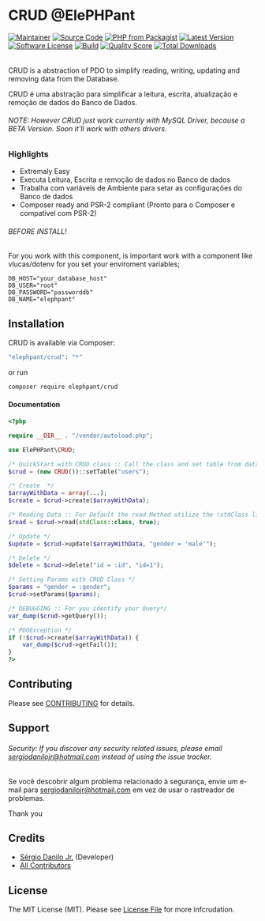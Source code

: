 # CRUD @ElePHPant

[![Maintainer](http://img.shields.io/badge/maintainer-@sergiodanilojr-blue.svg?style=flat-square)](https://twitter.com/sergiodanilojr)
[![Source Code](http://img.shields.io/badge/source-elephpant/crud-blue.svg?style=flat-square)](https://github.com/sergiodanilojr/crud)
[![PHP from Packagist](https://img.shields.io/packagist/php-v/elephpant/crud.svg?style=flat-square)](https://packagist.org/packages/elephpant/crud)
[![Latest Version](https://img.shields.io/github/release/elephpant/crud.svg?style=flat-square)](https://github.com/sergiodanilojr/crud/releases)
[![Software License](https://img.shields.io/badge/license-MIT-brightgreen.svg?style=flat-square)](LICENSE)
[![Build](https://img.shields.io/scrutinizer/build/g/sergiodanilojr/crud.svg?style=flat-square)](https://scrutinizer-ci.com/g/sergiodanilojr/crud)
[![Quality Score](https://img.shields.io/scrutinizer/g/sergiodanilojr/crud.svg?style=flat-square)](https://scrutinizer-ci.com/g/sergiodanilojr/crud)
[![Total Downloads](https://img.shields.io/packagist/dt/elephpant/crud.svg?style=flat-square)](https://packagist.org/packages/elephpant/crud)

###### 
CRUD is a abstraction of PDO to simplify reading, writing, updating and removing data from the Database.

CRUD é uma abstração para simplificar a leitura, escrita, atualização e remoção de dados do Banco de Dados.

###### NOTE: However CRUD just work currently with MySQL Driver, because a BETA Version. Soon it'll work with others drivers.

### Highlights

- Extremaly Easy
- Executa Leitura, Escrita e remoção de dados no Banco de dados
- Trabalha com variáveis de Ambiente para setar as configurações do Banco de dados
- Composer ready and PSR-2 compliant (Pronto para o Composer e compatível com PSR-2)

###### BEFORE INSTALL!

For you work with this component, is important work with a component like vlucas/dotenv for you set your enviroment variables;

````dotenv
DB_HOST="your_database_host"
DB_USER="root"
DB_PASSWORD="passworddb"
DB_NAME="elephpant"
````


## Installation

CRUD is available via Composer:

```bash
"elephpant/crud": "*"
```

or run

```bash
composer require elephpant/crud
```

#### Documentation

```php
<?php

require __DIR__ . "/vendor/autoload.php";

use ElePHPant\CRUD;

/* QuickStart with CRUD class :: Call the class and set table from database that you'll use */
$crud = (new CRUD())::setTable("users");

/* Create  */
$arrayWithData = array(...);
$create = $crud->create($arrayWithData);

/* Reading Data :: For Default the read Method utilize the \stdClass like FETCH_CLASS, but ou can utilize other Concrete class for thar */
$read = $crud->read(stdClass::class, true);

/* Update */
$update = $crud->update($arrayWithData, "gender = 'male'");

/* Delete */
$delete = $crud->delete("id = :id", "id=1");

/* Setting Params with CRUD Class */
$params = "gender = :gender";
$crud->setParams($params);

/* DEBUGGING :: For you identify your Query*/
var_dump($crud->getQuery());

/* PDOException */
if (!$crud->create($arrayWithData)) {
    var_dump($crud->getFail());
}
?>

```


## Contributing

Please see [CONTRIBUTING](https://github.com/sergiodanilojr/crud/blob/master/CONTRIBUTING.md) for details.

## Support

###### Security: If you discover any security related issues, please email sergiodanilojr@hotmail.com instead of using the issue tracker.

Se você descobrir algum problema relacionado à segurança, envie um e-mail para sergiodanilojr@hotmail.com em vez de usar o rastreador de problemas.

Thank you

## Credits

- [Sérgio Danilo Jr.](https://github.com/sergiodanilojr) (Developer)
- [All Contributors](https://github.com/sergiodanilojr/crud/contributors)

## License

The MIT License (MIT). Please see [License File](https://github.com/sergiodanilojr/crud/blob/master/LICENSE) for more infcrudation.